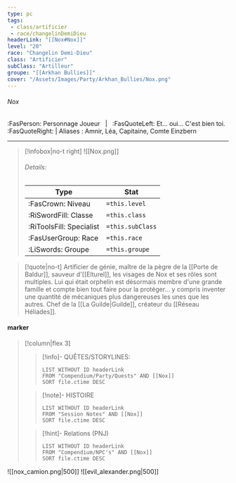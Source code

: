 ```yaml
---
type: pc
tags:
 - class/artificier
 - race/changelinDemiDieu
headerLink: "[[Nox#Nox]]"
level: "20"
race: "Changelin Demi-Dieu"
class: "Artificier"
subClass: "Artilleur"
groupe: "[[Arkhan Bullies]]"
cover: "/Assets/Images/Party/Arkhan_Bullies/Nox.png"
---
```


###### Nox
:FasPerson: Personnage Joueur &nbsp; | &nbsp; :FasQuoteLeft: Et... oui... C'est bien toi. :FasQuoteRight: | Aliases : Amnir, Léa, Capitaine, Comte Einzbern
___
> [!infobox|no-t right]
> ![[Nox.png]]
> ###### Details:
> | Type | Stat |
> | ---- | ---- |
> | :FasCrown: Niveau   | `=this.level` |
> | :RiSwordFill: Classe |  `=this.class`|
> | :RiToolsFill: Specialist |  `=this.subClass`|
> |  :FasUserGroup: Race |  `=this.race`|
> |  :LiSwords: Groupe |  `=this.groupe`|

> [!quote|no-t]
>   Artificier de génie, maître de la pègre de la [[Porte de Baldur]], sauveur d'[[Elturel]], les visages de Nox et ses rôles sont multiples. Lui qui était orphelin est désormais membre d'une grande famille et compte bien tout faire pour la protéger... y compris inventer une quantité de mécaniques plus dangereuses les unes que les autres.
>   Chef de la [[La Guilde|Guilde]], créateur du [[Réseau Héliades]].
 
#### marker
> [!column|flex 3]
>> [!info]- QUÊTES/STORYLINES:
>>```dataview
>>LIST WITHOUT ID headerLink
>>FROM "Compendium/Party/Quests" AND [[Nox]]
>>SORT file.ctime DESC
>
>>[!note]- HISTOIRE
>>```dataview
>>LIST WITHOUT ID headerLink
>>FROM "Session Notes" AND [[Nox]]
>>SORT file.ctime DESC
>
>>[!hint]- Relations (PNJ)
>>```dataview
>>LIST WITHOUT ID headerLink
>>FROM "Compendium/NPC's" AND [[Nox]]
>>SORT file.ctime DESC

![[nox_camion.png|500]]
![[evil_alexander.png|500]]